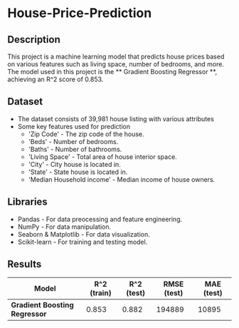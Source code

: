 # House-Price-Prediction

## Description
This project is a machine learning model that predicts house prices based on various features
such as living space, number of bedrooms, and more. The model used in this project is the ** Gradient Boosting 
Regressor **, achieving an R^2 score of 0.853.

## Dataset
- The dataset consists of 39,981 house listing with various attributes
- Some key features used for prediction
  - 'Zip Code' - The zip code of the house.
  - 'Beds' - Number of bedrooms.
  - 'Baths' - Number of bathrooms.
  - 'Living Space' - Total area of house interior space.
  - 'City' - City house is located in.
  - 'State' - State house is located in.
  - 'Median Household income' - Median income of house owners.

## Libraries 
- Pandas - For data preocessing and feature engineering.
- NumPy - For data manipulation.
- Seaborn & Matplotlib - For data visualization.
- Scikit-learn - For training and testing model.

## Results
| Model | R^2 (train) | R^2 (test) | RMSE (test) | MAE (test)
|--------|------------|------------|----------------|---------------|
| **Gradient Boosting Regressor** | 0.853 | 0.882 | 194889 | 10895 |


